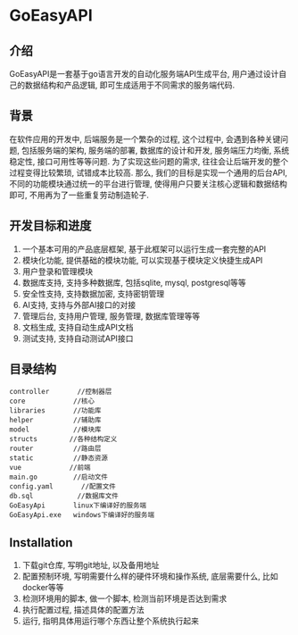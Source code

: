 # GoEasyAPI

## 介绍
GoEasyAPI是一套基于go语言开发的自动化服务端API生成平台, 用户通过设计自己的数据结构和产品逻辑, 即可生成适用于不同需求的服务端代码. 


## 背景
在软件应用的开发中, 后端服务是一个繁杂的过程, 这个过程中, 会遇到各种关键问题, 包括服务端的架构, 服务端的部署, 数据库的设计和开发, 服务端压力均衡, 系统稳定性, 接口可用性等等问题. 为了实现这些问题的需求, 往往会让后端开发的整个过程变得比较繁琐, 试错成本比较高. 那么, 我们的目标是实现一个通用的后台API, 不同的功能模块通过统一的平台进行管理, 使得用户只要关注核心逻辑和数据结构即可, 不用再为了一些重复劳动制造轮子. 


## 开发目标和进度
1. 一个基本可用的产品底层框架, 基于此框架可以运行生成一套完整的API
2. 模块化功能, 提供基础的模块功能, 可以实现基于模块定义快捷生成API
3. 用户登录和管理模块
4. 数据库支持, 支持多种数据库, 包括sqlite, mysql, postgresql等等
5. 安全性支持, 支持数据加密, 支持密钥管理
6. AI支持, 支持与外部AI接口的对接
7. 管理后台, 支持用户管理, 服务管理, 数据库管理等等
8. 文档生成, 支持自动生成API文档
9. 测试支持, 支持自动测试API接口

 
## 目录结构
    controller       //控制器层
    core            //核心
    libraries       //功能库
    helper          //辅助库
    model           //模块库
    structs        //各种结构定义
    router          //路由层
    static          //静态资源
    vue            //前端
    main.go         //启动文件
    config.yaml       //配置文件
    db.sql           //数据库文件
    GoEasyApi       linux下编译好的服务端
    GoEasyApi.exe   windows下编译好的服务端

## Installation
1. 下载git仓库, 写明git地址, 以及备用地址
2. 配置预制环境, 写明需要什么样的硬件环境和操作系统, 底层需要什么, 比如docker等等
3. 检测环境用的脚本, 做一个脚本, 检测当前环境是否达到需求
4. 执行配置过程, 描述具体的配置方法
5. 运行, 指明具体用运行哪个东西让整个系统执行起来

